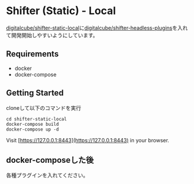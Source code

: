 # Shifter (Static) - Local

[digitalcube/shifter-static-local](https://github.com/digitalcube/shifter-static-local)に[digitalcube/shifter-headless-plugins](https://github.com/digitalcube/shifter-headless-plugins)を入れて開発開始しやすいようにしています。

## Requirements

- docker
- docker-compose

## Getting Started
cloneして以下のコマンドを実行

```
cd shifter-static-local
docker-compose build
docker-compose up -d
```

Visit [https://127.0.0.1:8443](https://127.0.0.1:8443) in your browser.

## docker-composeした後
各種プラグインを入れてください。
